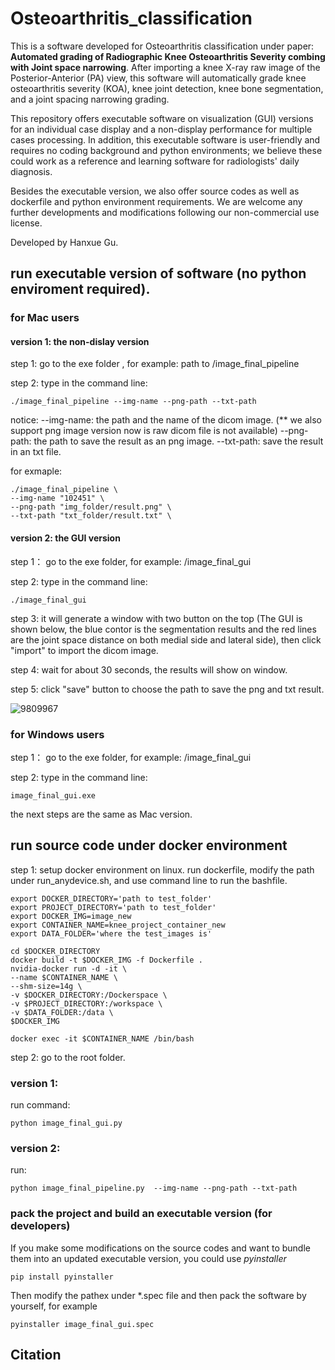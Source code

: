 # Osteoarthritis_classification

This is a software developed for Osteoarthritis classification under paper: **Automated grading of Radiographic Knee Osteoarthritis Severity combing with Joint space narrowing**. After importing a knee X-ray raw image of the Posterior-Anterior (PA) view, this software will automatically grade knee osteoarthritis severity (KOA), knee joint detection, knee bone segmentation, and a joint spacing narrowing grading.

This repository offers executable software on visualization (GUI) versions for an individual case display and a non-display performance for multiple cases processing. In addition, this executable software is user-friendly and requires no coding background and python environments; we believe these could work as a reference and learning software for radiologists' daily diagnosis.

Besides the executable version, we also offer source codes as well as dockerfile and python environment requirements. We are welcome any further developments and modifications following our non-commercial use license.
 
 Developed by Hanxue Gu.

## run executable version of software (no python enviroment required).
### for Mac users

#### version 1: the non-dislay version
 step 1: go to the exe folder , for example: path to /image_final_pipeline
 
 step 2: type in the command line:
 ```
./image_final_pipeline --img-name --png-path --txt-path
```

notice:
--img-name: the path and the name of the dicom image. (** we also support png image version now is raw dicom file is not available)
--png-path: the path to save the result as an png image.
--txt-path: save the result in an txt file.

for exmaple:
```
./image_final_pipeline \
--img-name "102451" \
--png-path "img_folder/result.png" \
--txt-path "txt_folder/result.txt" \
```
#### version 2: the GUI version
step 1： go to the exe folder, for example: /image_final_gui

step 2: type in the command line:
```
./image_final_gui
```

step 3: it will generate a window with two button on the top (The GUI is shown below, the blue contor is the segmentation results and the red lines are the joint space distance on both medial side and lateral side), then click "import" to import the dicom image.

step 4: wait for about 30 seconds, the results will show on window. 

step 5: click "save" button to choose the path to save the png and txt result. 

![9809967](https://user-images.githubusercontent.com/39239103/153900897-ad8e4ec2-f794-4674-a512-50436b383fc4.png)

### for Windows users
step 1： go to the exe folder, for example: /image_final_gui

step 2: type in the command line:
```
image_final_gui.exe
```
the next steps are the same as Mac version.

## run source code under docker environment 
 step 1: setup docker environment on linux.
  run dockerfile, modify the path under run_anydevice.sh, and use command line to run the bashfile.
 ```
 export DOCKER_DIRECTORY='path to test_folder'
export PROJECT_DIRECTORY='path to test_folder'
export DOCKER_IMG=image_new
export CONTAINER_NAME=knee_project_container_new
export DATA_FOLDER='where the test_images is'

cd $DOCKER_DIRECTORY 
docker build -t $DOCKER_IMG -f Dockerfile .
nvidia-docker run -d -it \
--name $CONTAINER_NAME \
--shm-size=14g \
-v $DOCKER_DIRECTORY:/Dockerspace \
-v $PROJECT_DIRECTORY:/workspace \
-v $DATA_FOLDER:/data \
$DOCKER_IMG

docker exec -it $CONTAINER_NAME /bin/bash
 ```
 step 2: go to the root folder.
### version 1: 
run command: 
```
python image_final_gui.py 
```
### version 2:
run: 
```
python image_final_pipeline.py  --img-name --png-path --txt-path
```

### pack the project and build an executable version (for developers)
If you make some modifications on the source codes and want to bundle them into an updated executable version, you could use *pyinstaller*
```
pip install pyinstaller
```

Then modify the pathex under *.spec file and then pack the software by yourself, for example
```
pyinstaller image_final_gui.spec
```

## Citation
```
```

